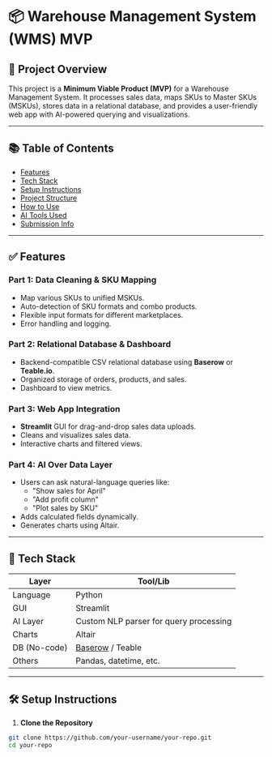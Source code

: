 # 📦 Warehouse Management System (WMS) MVP

## 🚀 Project Overview

This project is a **Minimum Viable Product (MVP)** for a Warehouse Management System. It processes sales data, maps SKUs to Master SKUs (MSKUs), stores data in a relational database, and provides a user-friendly web app with AI-powered querying and visualizations.

---

## 📚 Table of Contents

- [Features](#features)
- [Tech Stack](#tech-stack)
- [Setup Instructions](#setup-instructions)
- [Project Structure](#project-structure)
- [How to Use](#how-to-use)
- [AI Tools Used](#ai-tools-used)
- [Submission Info](#submission-info)

---

## ✅ Features

### Part 1: Data Cleaning & SKU Mapping
- Map various SKUs to unified MSKUs.
- Auto-detection of SKU formats and combo products.
- Flexible input formats for different marketplaces.
- Error handling and logging.

### Part 2: Relational Database & Dashboard
- Backend-compatible CSV relational database using **Baserow** or **Teable.io**.
- Organized storage of orders, products, and sales.
- Dashboard to view metrics.

### Part 3: Web App Integration
- **Streamlit** GUI for drag-and-drop sales data uploads.
- Cleans and visualizes sales data.
- Interactive charts and filtered views.

### Part 4: AI Over Data Layer
- Users can ask natural-language queries like:
  - "Show sales for April"
  - "Add profit column"
  - "Plot sales by SKU"
- Adds calculated fields dynamically.
- Generates charts using Altair.

---

## 🧰 Tech Stack

| Layer        | Tool/Lib                                |
|--------------|-----------------------------------------|
| Language     | Python                                  |
| GUI          | Streamlit                               |
| AI Layer     | Custom NLP parser for query processing  |
| Charts       | Altair                                  |
| DB (No-code) | [Baserow](https://baserow.io/) / Teable |
| Others       | Pandas, datetime, etc.                  |

---

## 🛠️ Setup Instructions

1. **Clone the Repository**
```bash
git clone https://github.com/your-username/your-repo.git
cd your-repo
